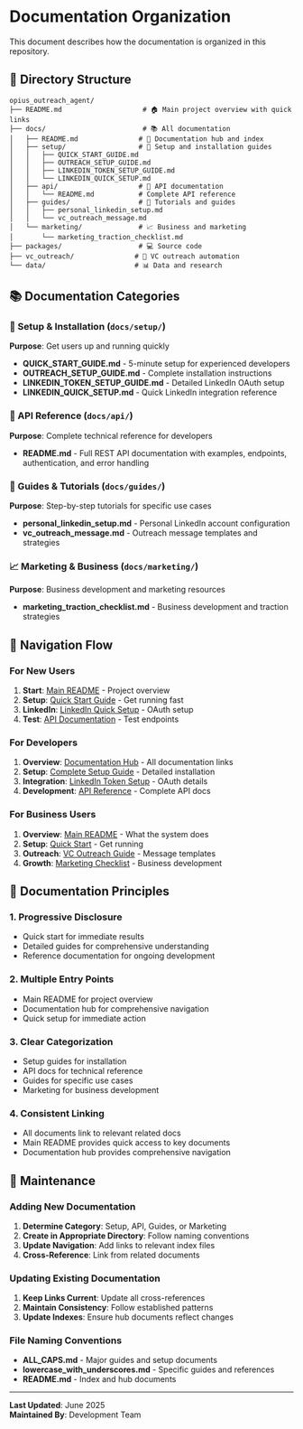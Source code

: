 # Documentation Organization

This document describes how the documentation is organized in this repository.

## 📁 Directory Structure

```
opius_outreach_agent/
├── README.md                    # 🏠 Main project overview with quick links
├── docs/                        # 📚 All documentation
│   ├── README.md               # 📖 Documentation hub and index
│   ├── setup/                  # 🚀 Setup and installation guides
│   │   ├── QUICK_START_GUIDE.md
│   │   ├── OUTREACH_SETUP_GUIDE.md
│   │   ├── LINKEDIN_TOKEN_SETUP_GUIDE.md
│   │   └── LINKEDIN_QUICK_SETUP.md
│   ├── api/                    # 🔌 API documentation
│   │   └── README.md           # Complete API reference
│   ├── guides/                 # 📖 Tutorials and guides
│   │   ├── personal_linkedin_setup.md
│   │   └── vc_outreach_message.md
│   └── marketing/              # 📈 Business and marketing
│       └── marketing_traction_checklist.md
├── packages/                   # 💻 Source code
├── vc_outreach/               # 🎯 VC outreach automation
└── data/                      # 📊 Data and research
```

## 📚 Documentation Categories

### 🚀 Setup & Installation (`docs/setup/`)
**Purpose**: Get users up and running quickly

- **QUICK_START_GUIDE.md** - 5-minute setup for experienced developers
- **OUTREACH_SETUP_GUIDE.md** - Complete installation instructions
- **LINKEDIN_TOKEN_SETUP_GUIDE.md** - Detailed LinkedIn OAuth setup
- **LINKEDIN_QUICK_SETUP.md** - Quick LinkedIn integration reference

### 🔌 API Reference (`docs/api/`)
**Purpose**: Complete technical reference for developers

- **README.md** - Full REST API documentation with examples, endpoints, authentication, and error handling

### 📖 Guides & Tutorials (`docs/guides/`)
**Purpose**: Step-by-step tutorials for specific use cases

- **personal_linkedin_setup.md** - Personal LinkedIn account configuration
- **vc_outreach_message.md** - Outreach message templates and strategies

### 📈 Marketing & Business (`docs/marketing/`)
**Purpose**: Business development and marketing resources

- **marketing_traction_checklist.md** - Business development and traction strategies

## 🔗 Navigation Flow

### For New Users
1. **Start**: [Main README](../README.md) - Project overview
2. **Setup**: [Quick Start Guide](./setup/QUICK_START_GUIDE.md) - Get running fast
3. **LinkedIn**: [LinkedIn Quick Setup](./setup/LINKEDIN_QUICK_SETUP.md) - OAuth setup
4. **Test**: [API Documentation](./api/README.md) - Test endpoints

### For Developers
1. **Overview**: [Documentation Hub](./README.md) - All documentation links
2. **Setup**: [Complete Setup Guide](./setup/OUTREACH_SETUP_GUIDE.md) - Detailed installation
3. **Integration**: [LinkedIn Token Setup](./setup/LINKEDIN_TOKEN_SETUP_GUIDE.md) - OAuth details
4. **Development**: [API Reference](./api/README.md) - Complete API docs

### For Business Users
1. **Overview**: [Main README](../README.md) - What the system does
2. **Setup**: [Quick Start](./setup/QUICK_START_GUIDE.md) - Get running
3. **Outreach**: [VC Outreach Guide](./guides/vc_outreach_message.md) - Message templates
4. **Growth**: [Marketing Checklist](./marketing/marketing_traction_checklist.md) - Business development

## 🎯 Documentation Principles

### 1. **Progressive Disclosure**
- Quick start for immediate results
- Detailed guides for comprehensive understanding
- Reference documentation for ongoing development

### 2. **Multiple Entry Points**
- Main README for project overview
- Documentation hub for comprehensive navigation
- Quick setup for immediate action

### 3. **Clear Categorization**
- Setup guides for installation
- API docs for technical reference
- Guides for specific use cases
- Marketing for business development

### 4. **Consistent Linking**
- All documents link to relevant related docs
- Main README provides quick access to key documents
- Documentation hub provides comprehensive navigation

## 🔄 Maintenance

### Adding New Documentation
1. **Determine Category**: Setup, API, Guides, or Marketing
2. **Create in Appropriate Directory**: Follow naming conventions
3. **Update Navigation**: Add links to relevant index files
4. **Cross-Reference**: Link from related documents

### Updating Existing Documentation
1. **Keep Links Current**: Update all cross-references
2. **Maintain Consistency**: Follow established patterns
3. **Update Indexes**: Ensure hub documents reflect changes

### File Naming Conventions
- **ALL_CAPS.md** - Major guides and setup documents
- **lowercase_with_underscores.md** - Specific guides and references
- **README.md** - Index and hub documents

---

**Last Updated**: June 2025  
**Maintained By**: Development Team 